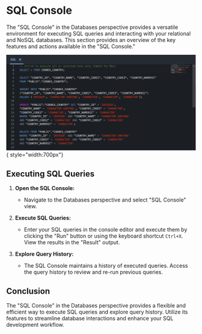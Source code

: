 # SQL Console

The "SQL Console" in the Databases perspective provides a versatile environment for executing SQL queries and interacting with your relational and NoSQL databases. This section provides an overview of the key features and actions available in the "SQL Console."

![SQL Console](../../images/tooling/database/sql-console.png){ style="width:700px"}

## Executing SQL Queries

1. **Open the SQL Console:**
   - Navigate to the Databases perspective and select "SQL Console" view.

2. **Execute SQL Queries:**
   - Enter your SQL queries in the console editor and execute them by clicking the "Run" button or using the keyboard shortcut `Ctrl+X`. View the results in the "Result" output.

3. **Explore Query History:**
   - The SQL Console maintains a history of executed queries. Access the query history to review and re-run previous queries.

## Conclusion

The "SQL Console" in the Databases perspective provides a flexible and efficient way to execute SQL queries and explore query history. Utilize its features to streamline database interactions and enhance your SQL development workflow.
